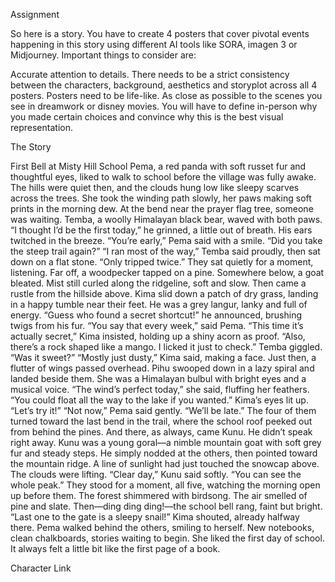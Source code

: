 Assignment

So here is a story. You have to create 4 posters that cover pivotal events happening in this story using different AI tools like SORA, imagen 3 or Midjourney. Important things to consider are:

Accurate attention to details. There needs to be a strict consistency between the characters, background, aesthetics and storyplot across all 4 posters.
Posters need to be life-like. As close as possible to the scenes you see in dreamwork or disney movies. 
You will have to define in-person why you made certain choices and convince why this is the best visual representation. 

The Story

First Bell at Misty Hill School
Pema, a red panda with soft russet fur and thoughtful eyes, liked to walk to school before the village was fully awake. The hills were quiet then, and the clouds hung low like sleepy scarves across the trees. She took the winding path slowly, her paws making soft prints in the morning dew.
At the bend near the prayer flag tree, someone was waiting. Temba, a woolly Himalayan black bear, waved with both paws. “I thought I’d be the first today,” he grinned, a little out of breath. His ears twitched in the breeze.
“You’re early,” Pema said with a smile. “Did you take the steep trail again?”
“I ran most of the way,” Temba said proudly, then sat down on a flat stone. “Only tripped twice.”
They sat quietly for a moment, listening. Far off, a woodpecker tapped on a pine. Somewhere below, a goat bleated. Mist still curled along the ridgeline, soft and slow.
Then came a rustle from the hillside above.
Kima slid down a patch of dry grass, landing in a happy tumble near their feet. He was a grey langur, lanky and full of energy. “Guess who found a secret shortcut!” he announced, brushing twigs from his fur.
“You say that every week,” said Pema.
“This time it’s actually secret,” Kima insisted, holding up a shiny acorn as proof. “Also, there’s a rock shaped like a mango. I licked it just to check.”
Temba giggled. “Was it sweet?”
“Mostly just dusty,” Kima said, making a face.
Just then, a flutter of wings passed overhead. Pihu swooped down in a lazy spiral and landed beside them. She was a Himalayan bulbul with bright eyes and a musical voice. “The wind’s perfect today,” she said, fluffing her feathers. “You could float all the way to the lake if you wanted.”
Kima’s eyes lit up. “Let’s try it!”
“Not now,” Pema said gently. “We’ll be late.”
The four of them turned toward the last bend in the trail, where the school roof peeked out from behind the pines.
And there, as always, came Kunu.
He didn’t speak right away. Kunu was a young goral—a nimble mountain goat with soft grey fur and steady steps. He simply nodded at the others, then pointed toward the mountain ridge.
A line of sunlight had just touched the snowcap above. The clouds were lifting.
“Clear day,” Kunu said softly. “You can see the whole peak.”
They stood for a moment, all five, watching the morning open up before them. The forest shimmered with birdsong. The air smelled of pine and slate.
Then—ding ding ding!—the school bell rang, faint but bright.
“Last one to the gate is a sleepy snail!” Kima shouted, already halfway there.
Pema walked behind the others, smiling to herself. New notebooks, clean chalkboards, stories waiting to begin. She liked the first day of school. It always felt a little bit like the first page of a book.

Character Link
